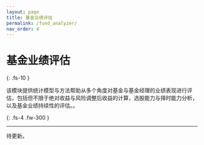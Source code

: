 ```yaml
---
layout: page
title: 基金业绩评估
permalink: /fund_analyzer/
nav_order: 4
---
```



# 基金业绩评估
{: .fs-10 }

该模块提供统计模型与方法帮助从多个角度对基金与基金经理的业绩表现进行评估，包括但不限于绝对收益与风险调整后收益的计算，选股能力与择时能力分析，以及基金业绩持续性的评估。。

{: .fs-4 .fw-300 }

---

待更新。